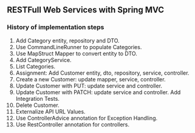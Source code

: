 RESTFull Web Services with Spring MVC
-------------------------------------

### History of implementation steps

1. Add Category entity, repository and DTO.
2. Use CommandLineRunner to populate Categories.
3. Use MapStruct Mapper to convert entity to DTO.
4. Add CategoryService.
5. List Categories.
6. Assignment: Add Customer entity, dto, repository, service, controller.
7. Create a new Customer: update mapper, service, controller.
8. Update Customer with PUT: update service and controller.
9. Update Customer with PATCH: update service and controller. Add Integration Tests.
10. Delete Customer.
11. Externalize API URL Values.
12. Use ControllerAdvice annotation for Exception Handling.
13. Use RestController annotation for controllers.